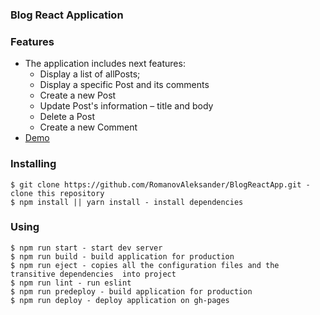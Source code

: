 ### Blog React Application
### Features
* The application includes next features:
  * Display a list of allPosts;
  * Display a specific Post and its comments
  * Create a new Post
  * Update Post's information – title and body
  * Delete a Post
  * Create a new Comment
* [Demo](https://romanovaleksander.github.io/BlogReactApp/)

### Installing
```
$ git clone https://github.com/RomanovAleksander/BlogReactApp.git - clone this repository
$ npm install || yarn install - install dependencies
```

### Using
```
$ npm run start - start dev server
$ npm run build - build application for production
$ npm run eject - copies all the configuration files and the transitive dependencies  into project
$ npm run lint - run eslint 
$ npm run predeploy - build application for production
$ npm run deploy - deploy application on gh-pages
```
